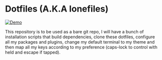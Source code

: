 # Dotfiles (A.K.A lonefiles)

[![Demo](https://github.com/shahzadlone/lonefiles/blob/master/media/demo.gif)](https://www.youtube.com/watch?v=kpsW9i991Fw)

This repository is to be used as a bare git repo, I will have a bunch of installation
 scripts that build dependencies, clone these dotfiles, configure all my packages and
 plugins, change my default terminal to my theme and then map all my keys according
 to my preference (caps-lock to control with held and escape if tapped).
